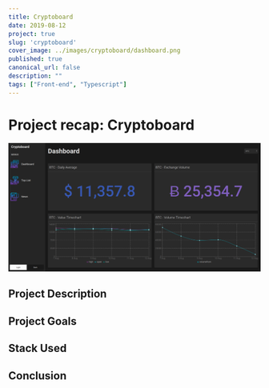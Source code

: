 ```yaml
---
title: Cryptoboard
date: 2019-08-12
project: true
slug: 'cryptoboard'
cover_image: ../images/cryptoboard/dashboard.png
published: true
canonical_url: false
description: ""
tags: ["Front-end", "Typescript"]
---
```

# Project recap: Cryptoboard
![](../images/cryptoboard/dashboard.png)

## Project Description  

## Project Goals

## Stack Used

## Conclusion
